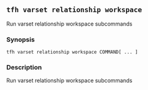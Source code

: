 ## `tfh varset relationship workspace`

Run varset relationship workspace subcommands

### Synopsis

    tfh varset relationship workspace COMMAND[ ... ]

### Description

Run varset relationship workspace subcommands

